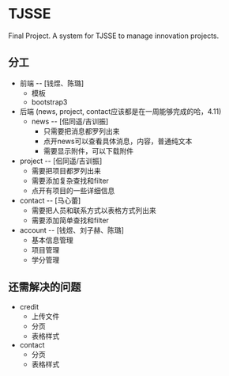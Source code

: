 # TJSSE

Final Project. A system for TJSSE to manage innovation projects.

## 分工

+ 前端 -- [钱煜、陈璐]
	+ 模板
	+ bootstrap3
+ 后端 (news, project, contact应该都是在一周能够完成的哈，4.11)
	+ news  -- [佀同遥/吉训振]
		+ 只需要把消息都罗列出来
		+ 点开news可以查看具体消息，内容，普通纯文本
		+ 需要显示附件，可以下载附件
+ project -- [佀同遥/吉训振]
	+ 需要把项目都罗列出来
	+ 需要添加复杂查找和filter
	+ 点开有项目的一些详细信息
+ contact -- [马心蕾]
	+ 需要把人员和联系方式以表格方式列出来
	+ 需要添加简单查找和filter
+ account  -- [钱煜、刘子赫、陈璐]
	+ 基本信息管理
	+ 项目管理
	+ 学分管理 

## 还需解决的问题

+ credit 
	+ 上传文件
	+ 分页
	+ 表格样式 
+ contact
	+ 分页
	+ 表格样式 
